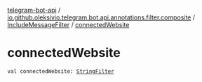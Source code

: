 [telegram-bot-api](../../index.md) / [io.github.oleksivio.telegram.bot.api.annotations.filter.composite](../index.md) / [IncludeMessageFilter](index.md) / [connectedWebsite](./connected-website.md)

# connectedWebsite

`val connectedWebsite: `[`StringFilter`](../../io.github.oleksivio.telegram.bot.api.annotations.filter.primitive/-string-filter/index.md)